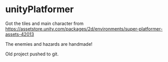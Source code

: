 # unityPlatformer

Got the tiles and main character from https://assetstore.unity.com/packages/2d/environments/super-platformer-assets-42013

The enemies and hazards are handmade!

Old project pushed to git.
